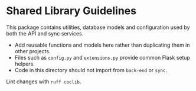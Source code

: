 # Shared Library Guidelines

This package contains utilities, database models and configuration used by both the API and sync services.

- Add reusable functions and models here rather than duplicating them in other projects.
- Files such as `config.py` and `extensions.py` provide common Flask setup helpers.
- Code in this directory should not import from `back-end` or `sync`.

Lint changes with `ruff coclib`.
